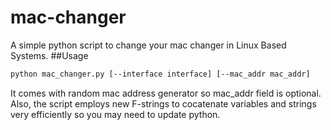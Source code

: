 # mac-changer
A simple python script to change your mac changer in Linux Based Systems.
##Usage
```bash
python mac_changer.py [--interface interface] [--mac_addr mac_addr]
```
It comes with random mac address generator so mac_addr field is optional. Also, the script employs new F-strings to cocatenate variables and strings very efficiently so you may need to update python.
